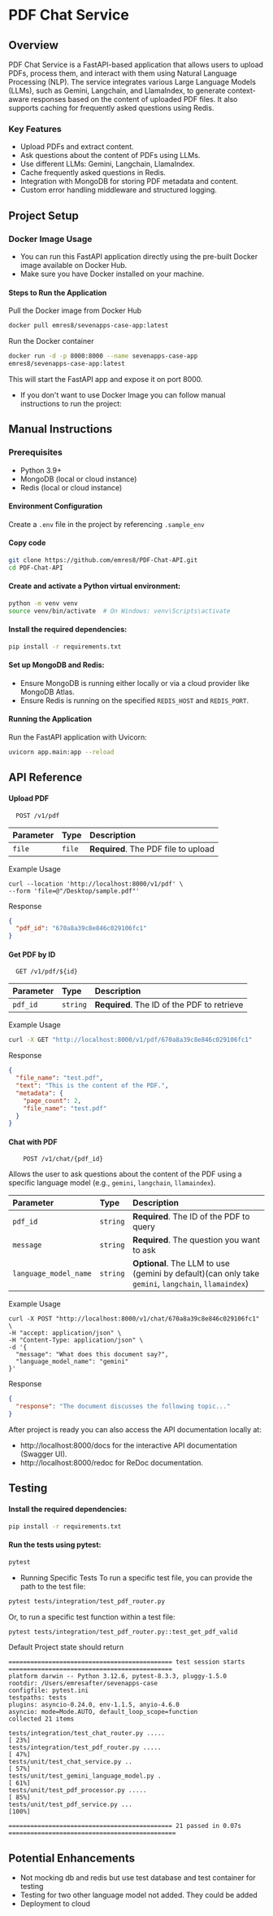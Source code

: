 # PDF Chat Service

## Overview

PDF Chat Service is a FastAPI-based application that allows users to upload PDFs, process them, and interact with them using Natural Language Processing (NLP). The service integrates various Large Language Models (LLMs), such as Gemini, Langchain, and LlamaIndex, to generate context-aware responses based on the content of uploaded PDF files. It also supports caching for frequently asked questions using Redis.

### Key Features
- Upload PDFs and extract content.
- Ask questions about the content of PDFs using LLMs.
- Use different LLMs: Gemini, Langchain, LlamaIndex.
- Cache frequently asked questions in Redis.
- Integration with MongoDB for storing PDF metadata and content.
- Custom error handling middleware and structured logging.

## Project Setup

### Docker Image Usage

* You can run this FastAPI application directly using the pre-built Docker image available on Docker Hub.
* Make sure you have Docker installed on your machine.

#### Steps to Run the Application
Pull the Docker image from Docker Hub

```bash
docker pull emres8/sevenapps-case-app:latest
```
Run the Docker container

```bash
docker run -d -p 8000:8000 --name sevenapps-case-app
emres8/sevenapps-case-app:latest
```

This will start the FastAPI app and expose it on port 8000.


* If you don't want to use Docker Image you can follow manual instructions to run the project:

## Manual Instructions
### Prerequisites
- Python 3.9+
- MongoDB (local or cloud instance)
- Redis (local or cloud instance)


#### Environment Configuration

Create a `.env` file in the project by referencing `.sample_env`

#### Copy code
```bash
git clone https://github.com/emres8/PDF-Chat-API.git
cd PDF-Chat-API
```

#### Create and activate a Python virtual environment:
```bash
python -m venv venv
source venv/bin/activate  # On Windows: venv\Scripts\activate
```
#### Install the required dependencies:

```bash
pip install -r requirements.txt
```
#### Set up MongoDB and Redis:
* Ensure MongoDB is running either locally or via a cloud provider like MongoDB Atlas.
* Ensure Redis is running on the specified `REDIS_HOST` and `REDIS_PORT`.

#### Running the Application
Run the FastAPI application with Uvicorn:
```bash
uvicorn app.main:app --reload
```
## API Reference

#### Upload PDF

```
  POST /v1/pdf
```

| Parameter | Type     | Description                |
| :-------- | :------- | :------------------------- |
| `file` | `file` | **Required**.  The PDF file to upload |

Example Usage

```
curl --location 'http://localhost:8000/v1/pdf' \
--form 'file=@"/Desktop/sample.pdf"'
```
Response
```json
{
  "pdf_id": "670a8a39c8e846c029106fc1"
}
```

#### Get PDF by ID

```
  GET /v1/pdf/${id}
```

| Parameter | Type     | Description                |
| :-------- | :------- | :------------------------- |
| `pdf_id` | `string` | **Required**. The ID of the PDF to retrieve |

Example Usage

```bash
curl -X GET "http://localhost:8000/v1/pdf/670a8a39c8e846c029106fc1"

```
Response
```json
{
  "file_name": "test.pdf",
  "text": "This is the content of the PDF.",
  "metadata": {
    "page_count": 2,
    "file_name": "test.pdf"
  }
}

```

#### Chat with PDF

```
    POST /v1/chat/{pdf_id}
```
Allows the user to ask questions about the content of the PDF using a specific language model (e.g., ```gemini```, ```langchain```, ```llamaindex```).


| Parameter | Type     | Description                |
| :-------- | :------- | :------------------------- |
| `pdf_id` | `string` | **Required**.  The ID of the PDF to query |
| `message` | `string` | **Required**.  The question you want to ask |
| `language_model_name` | `string` | **Optional**. The LLM to use (gemini by default)(can only take ```gemini```, ```langchain```, ```llamaindex```) |

Example Usage

```
curl -X POST "http://localhost:8000/v1/chat/670a8a39c8e846c029106fc1" \
-H "accept: application/json" \
-H "Content-Type: application/json" \
-d '{
  "message": "What does this document say?",
  "language_model_name": "gemini"
}'
```
Response
```json
{
  "response": "The document discusses the following topic..."
}
```

After project is ready you can also access the API documentation locally at:
* http://localhost:8000/docs for the interactive API documentation (Swagger UI).
* http://localhost:8000/redoc for ReDoc documentation.





## Testing

#### Install the required dependencies:

```bash
pip install -r requirements.txt
```

#### Run the tests using pytest:

```bash
pytest
```
*  Running Specific Tests
To run a specific test file, you can provide the path to the test file:

```bash
pytest tests/integration/test_pdf_router.py
```


Or, to run a specific test function within a test file:

```bash
pytest tests/integration/test_pdf_router.py::test_get_pdf_valid
```

Default Project state should return
```
============================================= test session starts =============================================
platform darwin -- Python 3.12.6, pytest-8.3.3, pluggy-1.5.0
rootdir: /Users/emresafter/sevenapps-case
configfile: pytest.ini
testpaths: tests
plugins: asyncio-0.24.0, env-1.1.5, anyio-4.6.0
asyncio: mode=Mode.AUTO, default_loop_scope=function
collected 21 items                                                                                            

tests/integration/test_chat_router.py .....                                                             [ 23%]
tests/integration/test_pdf_router.py .....                                                              [ 47%]
tests/unit/test_chat_service.py ..                                                                      [ 57%]
tests/unit/test_gemini_language_model.py .                                                              [ 61%]
tests/unit/test_pdf_processor.py .....                                                                  [ 85%]
tests/unit/test_pdf_service.py ...                                                                      [100%]

============================================= 21 passed in 0.07s ==============================================
```

## Potential Enhancements
* Not mocking db and redis but use test database and test container for testing
* Testing for two other language model not added. They could be added 
* Deployment to cloud


